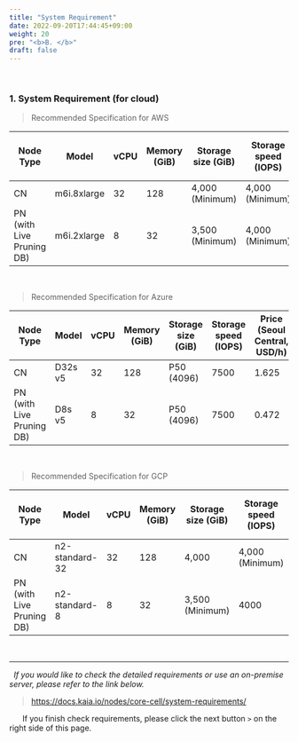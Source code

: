 ```yaml
---
title: "System Requirement"
date: 2022-09-20T17:44:45+09:00
weight: 20
pre: "<b>B. </b>"
draft: false
---
```

&nbsp; 
### 1. System Requirement (for cloud)

>Recommended Specification for AWS

| Node Type | Model | vCPU | Memory (GiB) | Storage size (GiB) | Storage speed (IOPS) | Price (Seoul region, USD/h) |
| --- | --- | --- | --- | --- | --- | --- |
| CN | m6i.8xlarge | 32 | 128 | 4,000 (Minimum) | 4,000 (Minimum) | 1.92 |
| PN (with Live Pruning DB) | m6i.2xlarge  | 8 | 32 | 3,500 (Minimum) | 4,000 (Minimum) | 0.472 |

&nbsp; 
>Recommended Specification for Azure

| Node Type | Model | vCPU | Memory (GiB) | Storage size (GiB) | Storage speed (IOPS) | Price (Seoul Central, USD/h) |
| --- | --- | --- | --- | --- |---|---|
| CN | D32s v5 | 32 | 128 | P50 (4096) | 7500 | 1.625 |
| PN (with Live Pruning DB) | D8s v5 | 8 | 32 | P50 (4096) | 7500 | 0.472 |

&nbsp; 
>Recommended Specification for GCP

| Node Type | Model | vCPU | Memory (GiB) | Storage size (GiB) | Storage speed (IOPS) | Price (Seoul Central, USD/h) |
| --- | --- | --- | --- | --- |---|---|
| CN | n2-standard-32 | 32 | 128 | 4,000 | 4,000 (Minimum) | 1.625 |
| PN (with Live Pruning DB) | n2-standard-8 | 8 | 32 | 3,500 (Minimum) | 4000 | 0.508121 |

&nbsp; 
&nbsp; 

---
&nbsp; 
*If you would like to check the detailed requirements or use an on-premise server, please refer to the link below.*
>https://docs.kaia.io/nodes/core-cell/system-requirements/

&nbsp; 
&nbsp; 
&nbsp; 
If you finish check requirements, please click the next button ```>``` on the right side of this page.
